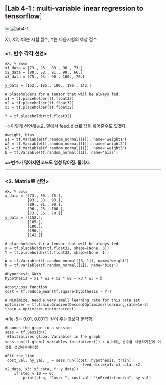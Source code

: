 ## [Lab 4-1 : multi-variable linear regression to tensorflow]
￼
![lab4-1](/image_File/lab4-1.png)

X1, X2, X3는 시험 점수, Y는 다음시험의 예상 점수

### <1. 변수 각각 선언>
```
#X, Y data
x1_data = [73., 93., 89., 96., 73.]
x2_data = [80., 88., 91., 98., 66.]
x3_data = [75., 93., 90., 100., 70.]

y_data = [152., 185., 180., 196., 142.]
```

```
# placeholders for a tensor that will be always fed.
x1 = tf.placeholder(tf.float32)
x2 = tf.placeholder(tf.float32)
x3 = tf.placeholder(tf.float32)

Y = tf.placeholder(tf.float32)
```
=>이렇게 선언해놓고, 밑에서 feed_dict로 값을 넣어줄수도 있겠다.

```
#weight, bias
w1 = tf.Variable(tf.random_normal([1]), name='weight1')
w2 = tf.Variable(tf.random_normal([1]), name='weight2')
w3 = tf.Variable(tf.random_normal([1]), name='weight3')
b = tf.Variable(tf.random_normal([1]), name='bias')
```

**=>변수가 많아지면 코드도 엄청 많아짐. 줄이자.**
****
### <2. Matrix로 선언>

```
#X, Y data
x_data = [[73., 80., 75.],
          [93., 88., 93.],
          [89., 91., 90.],
          [96., 98., 100.],
          [73., 66., 70.]]
y_data = [[152.],
          [185.],
          [180.],
          [196.],
          [142.]]
```
```
# placeholders for a tensor that will be always fed.
X = tf.placeholder(tf.float32, shape=[None, 3])
Y = tf.placeholder(tf.float32, shape=[None, 1])

W = tf.Variable(tf.random_normal([3, 1]), name='weight')
b = tf.Variable(tf.random_normal([1]), name='bias')
```

```
#Hypothesis XW+b
hypothesis = x1 * w1 + x2 * w2 + x3 * w3 + b
```
```
#cost/Loss function
cost = tf.reduce_mean(tf.square(hypothesis - Y))
```
```
# Minimize. Need a very small learning rate for this data set
optimizer = tf.train.GradientDescentOptimizer(learning_rate=1e-5)
train = optimizer.minimize(cost)
```
=>1e-5는 0.01, 0.001과 같이 주는것보다 깔끔함.
```
#Launch the graph in a session
sess = tf.Session()
 #Initializes global Variables in the graph
sess.run(tf.global_variables_initializer()) : W,b라는 변수를 사용하기전에 이것을 선언해주어야함.
```
```
#Fit the line
 cost_val, hy_val, _ = sess.run([cost, hypothesis, train],
                                   feed_dict={x1: x1_data, x2: x2_data, x3: x3_data, Y: y_data})
    if step % 10 == 0:
        print(step, "Cost: ", cost_val, "\nPrediction:\n", hy_val)
```
